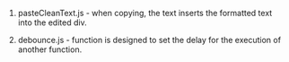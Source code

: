 1. pasteCleanText.js - when copying, the text inserts the formatted text into the edited div.

2. debounce.js - function is designed to set the delay for the execution of another function.
